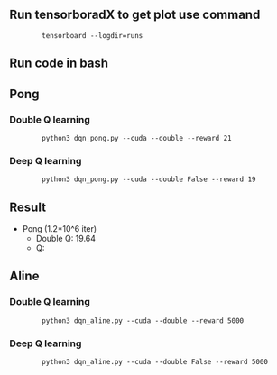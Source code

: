 ## Run tensorboradX to get plot use command 

            tensorboard --logdir=runs
    
## Run code in bash 

## Pong 
### Double Q learning 
            python3 dqn_pong.py --cuda --double --reward 21

### Deep Q learning 

            python3 dqn_pong.py --cuda --double False --reward 19

## Result 

* Pong (1.2*10^6 iter)
    - Double Q: 19.64
    - Q: 

    
## Aline 
### Double Q learning 
            python3 dqn_aline.py --cuda --double --reward 5000

### Deep Q learning 

            python3 dqn_aline.py --cuda --double False --reward 5000
